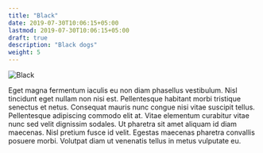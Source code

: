 ```yaml
---
title: "Black"
date: 2019-07-30T10:06:15+05:00
lastmod: 2019-07-30T10:06:15+05:00
draft: true
description: "Black dogs"
weight: 5
---
```


![Black](../../img/black.jpg)

Eget magna fermentum iaculis eu non diam phasellus vestibulum. Nisl tincidunt eget nullam non nisi est. Pellentesque habitant morbi tristique senectus et netus. Consequat mauris nunc congue nisi vitae suscipit tellus. Pellentesque adipiscing commodo elit at. Vitae elementum curabitur vitae nunc sed velit dignissim sodales. Ut pharetra sit amet aliquam id diam maecenas. Nisl pretium fusce id velit. Egestas maecenas pharetra convallis posuere morbi. Volutpat diam ut venenatis tellus in metus vulputate eu.
